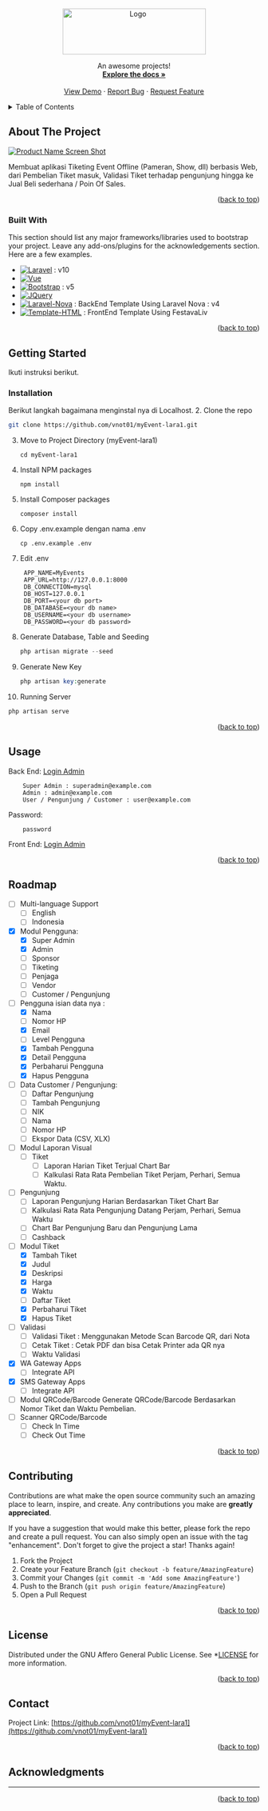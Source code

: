 <!-- Improved compatibility of back to top link: See: https://github.com/othneildrew/Best-README-Template/pull/73 -->
<a name="readme-top"></a>
<!--
*** Thanks for checking out the Best-README-Template. If you have a suggestion
*** that would make this better, please fork the repo and create a pull request
*** or simply open an issue with the tag "enhancement".
*** Don't forget to give the project a star!
*** Thanks again! Now go create something AMAZING! :D
-->



<!-- PROJECT SHIELDS -->
<!--
*** I'm using markdown "reference style" links for readability.
*** Reference links are enclosed in brackets [ ] instead of parentheses ( ).
*** See the bottom of this document for the declaration of the reference variables
*** for contributors-url, forks-url, etc. This is an optional, concise syntax you may use.
*** https://www.markdownguide.org/basic-syntax/#reference-style-links
-->
<!-- [![Contributors][contributors-shield]][contributors-url]
[![Forks][forks-shield]][forks-url]
[![Stargazers][stars-shield]][stars-url]
[![Issues][issues-shield]][issues-url]
[![MIT License][license-shield]][license-url]
[![LinkedIn][linkedin-shield]][linkedin-url]
-->


<!-- PROJECT LOGO -->
<br />
<div align="center">
  <a href="https://github.com/vnot01/myEvent-lara1">
    <img src="images-md/logo-wide.png" alt="Logo" width="287" height="92">
  </a>
<!--   <h3 align="center">MyEvents</h3> -->
  <p align="center">
    An awesome projects!
    <br />
    <a href="https://github.com/vnot01/myEvent-lara1"><strong>Explore the docs »</strong></a>
    <br />
    <br />
    <a href="https://github.com/vnot01/myEvent-lara1">View Demo</a>
    ·
    <a href="https://github.com/vnot01/myEvent-lara1">Report Bug</a>
    ·
    <a href="https://github.com/vnot01/myEvent-lara1">Request Feature</a>
  </p>
</div>



<!-- TABLE OF CONTENTS -->
<details>
  <summary>Table of Contents</summary>
  <ol>
    <li>
      <a href="#about-the-project">About The Project</a>
      <ul>
        <li><a href="#built-with">Built With</a></li>
      </ul>
    </li>
    <li>
      <a href="#getting-started">Getting Started</a>
      <ul>
        <li><a href="#prerequisites">Prerequisites</a></li>
        <li><a href="#installation">Installation</a></li>
      </ul>
    </li>
    <li><a href="#usage">Usage</a></li>
    <li><a href="#roadmap">Roadmap</a></li>
    <li><a href="#contributing">Contributing</a></li>
    <li><a href="#license">License</a></li>
    <li><a href="#contact">Contact</a></li>
    <li><a href="#acknowledgments">Acknowledgments</a></li>
  </ol>
</details>



<!-- ABOUT THE PROJECT -->
## About The Project

[![Product Name Screen Shot][product-screenshot]](https://myevents.com)

Membuat aplikasi Tiketing Event Offline (Pameran, Show, dll) berbasis Web, dari Pembelian Tiket masuk, Validasi Tiket terhadap pengunjung hingga ke Jual Beli sederhana / Poin Of Sales.

<p align="right">(<a href="#readme-top">back to top</a>)</p>

### Built With

This section should list any major frameworks/libraries used to bootstrap your project. Leave any add-ons/plugins for the acknowledgements section. Here are a few examples.

* [![Laravel][Laravel.com]][Laravel-url] : v10
* [![Vue][Vue.js]][Vue-url]
* [![Bootstrap][Bootstrap.com]][Bootstrap-url] : v5
* [![JQuery][JQuery.com]][JQuery-url]
* [![Laravel-Nova][Laravel-Nova]][Laravel-Nova-url] : BackEnd Template Using Laravel Nova : v4
* [![Template-HTML][Template-HTML]][Template-HTML-url] : FrontEnd Template Using FestavaLiv

<p align="right">(<a href="#readme-top">back to top</a>)</p>


<!-- GETTING STARTED -->
## Getting Started

Ikuti instruksi berikut.

### Installation

Berikut langkah bagaimana menginstal nya di Localhost.
2. Clone the repo
   ```sh
   git clone https://github.com/vnot01/myEvent-lara1.git
   ```
3. Move to Project Directory (myEvent-lara1)
   ```command dir
   cd myEvent-lara1
   ```
4. Install NPM packages
   ```npm
   npm install
   ```
5. Install Composer packages
   ```composer
   composer install
   ```
6. Copy .env.example dengan nama .env
   ```command copy
   cp .env.example .env
   ```
7. Edit .env
   ```.env
    APP_NAME=MyEvents
    APP_URL=http://127.0.0.1:8000
    DB_CONNECTION=mysql
    DB_HOST=127.0.0.1
    DB_PORT=<your db port>
    DB_DATABASE=<your db name>
    DB_USERNAME=<your db username>
    DB_PASSWORD=<your db password>
   ```
8. Generate Database, Table and Seeding
   ```php artisan
   php artisan migrate --seed
   ```
9. Generate New Key
   ```php artisan
   php artisan key:generate
   ```
10. Running Server
   ```php artisan
   php artisan serve
   ```

<p align="right">(<a href="#readme-top">back to top</a>)</p>



<!-- USAGE EXAMPLES -->
## Usage
Back End: <a href="http://127.0.0.1:8000/admin/login">Login Admin</a>
```Login:
    Super Admin : superadmin@example.com
    Admin : admin@example.com
    User / Pengunjung / Customer : user@example.com
```
Password:
```Password:  
    password
```


Front End: <a href="http://127.0.0.1:8000/admin/login">Login Admin</a>

<p align="right">(<a href="#readme-top">back to top</a>)</p>



<!-- ROADMAP -->
## Roadmap

- [ ] Multi-language Support
    - [ ] English
    - [ ] Indonesia
- [x] Modul Pengguna: 
    - [x] Super Admin
    - [x] Admin
    - [ ] Sponsor
    - [ ] Tiketing
    - [ ] Penjaga
    - [ ] Vendor
    - [ ] Customer / Pengunjung
- [ ] Pengguna isian data nya : 
    - [x] Nama
    - [ ] Nomor HP
    - [x] Email
    - [ ] Level Pengguna
    - [x] Tambah Pengguna
    - [x] Detail Pengguna
    - [x] Perbaharui Pengguna
    - [x] Hapus Pengguna
- [ ] Data Customer / Pengunjung:
    - [ ] Daftar Pengunjung
    - [ ] Tambah Pengunjung
    - [ ] NIK
    - [ ] Nama
    - [ ] Nomor HP
    - [ ] Ekspor Data (CSV, XLX)
- [ ] Modul Laporan Visual
    - [ ] Tiket
        - [ ] Laporan Harian Tiket Terjual Chart Bar
        - [ ] Kalkulasi Rata Rata Pembelian Tiket Perjam, Perhari, Semua Waktu.
- [ ] Pengunjung
    - [ ] Laporan Pengunjung Harian Berdasarkan Tiket Chart Bar
    - [ ] Kalkulasi Rata Rata Pengunjung Datang Perjam, Perhari, Semua Waktu
    - [ ] Chart Bar Pengunjung Baru dan Pengunjung Lama
    - [ ] Cashback
- [ ] Modul Tiket
    - [x] Tambah Tiket
    - [x] Judul
    - [x] Deskripsi
    - [x] Harga
    - [x] Waktu
    - [ ] Daftar Tiket
    - [x] Perbaharui Tiket
    - [x] Hapus Tiket
- [ ] Validasi
    - [ ] Validasi Tiket : Menggunakan Metode Scan Barcode QR, dari Nota
    - [ ] Cetak Tiket : Cetak PDF dan bisa Cetak Printer ada QR nya
    - [ ] Waktu Validasi
- [x] WA Gateway Apps
  - [ ] Integrate API 
- [x] SMS Gateway Apps
  - [ ] Integrate API 
- [ ] Modul QRCode/Barcode Generate QRCode/Barcode Berdasarkan Nomor Tiket dan Waktu Pembelian.
- [ ] Scanner QRCode/Barcode
    - [ ] Check In Time
    - [ ] Check Out Time

<p align="right">(<a href="#readme-top">back to top</a>)</p>



<!-- CONTRIBUTING -->
## Contributing

Contributions are what make the open source community such an amazing place to learn, inspire, and create. Any contributions you make are **greatly appreciated**.

If you have a suggestion that would make this better, please fork the repo and create a pull request. You can also simply open an issue with the tag "enhancement".
Don't forget to give the project a star! Thanks again!

1. Fork the Project
2. Create your Feature Branch (`git checkout -b feature/AmazingFeature`)
3. Commit your Changes (`git commit -m 'Add some AmazingFeature'`)
4. Push to the Branch (`git push origin feature/AmazingFeature`)
5. Open a Pull Request

<p align="right">(<a href="#readme-top">back to top</a>)</p>



<!-- LICENSE -->
## License

Distributed under the GNU Affero General Public License. See *[LICENSE][License-url] for more information.

<p align="right">(<a href="#readme-top">back to top</a>)</p>



<!-- CONTACT -->
## Contact

Project Link: [https://github.com/vnot01/myEvent-lara1](https://github.com/vnot01/myEvent-lara1)

<p align="right">(<a href="#readme-top">back to top</a>)</p>



<!-- ACKNOWLEDGMENTS -->
## Acknowledgments

-----

<p align="right">(<a href="#readme-top">back to top</a>)</p>



<!-- MARKDOWN LINKS & IMAGES -->
<!-- https://www.markdownguide.org/basic-syntax/#reference-style-links -->
<!-- [contributors-shield]: https://img.shields.io/github/contributors/othneildrew/Best-README-Template.svg?style=for-the-badge
[contributors-url]: https://github.com/othneildrew/Best-README-Template/graphs/contributors
[forks-shield]: https://img.shields.io/github/forks/othneildrew/Best-README-Template.svg?style=for-the-badge
[forks-url]: https://github.com/othneildrew/Best-README-Template/network/members
[stars-shield]: https://img.shields.io/github/stars/othneildrew/Best-README-Template.svg?style=for-the-badge
[stars-url]: https://github.com/othneildrew/Best-README-Template/stargazers
[issues-shield]: https://img.shields.io/github/issues/othneildrew/Best-README-Template.svg?style=for-the-badge
[issues-url]: https://github.com/othneildrew/Best-README-Template/issues
[license-shield]: https://img.shields.io/github/license/othneildrew/Best-README-Template.svg?style=for-the-badge
[license-url]: https://github.com/othneildrew/Best-README-Template/blob/master/LICENSE.txt
[linkedin-shield]: https://img.shields.io/badge/-LinkedIn-black.svg?style=for-the-badge&logo=linkedin&colorB=555
[linkedin-url]: https://linkedin.com/in/othneildrew
[product-screenshot]: images/screenshot.png
[Next.js]: https://img.shields.io/badge/next.js-000000?style=for-the-badge&logo=nextdotjs&logoColor=white
[Next-url]: https://nextjs.org/
[React.js]: https://img.shields.io/badge/React-20232A?style=for-the-badge&logo=react&logoColor=61DAFB
[React-url]: https://reactjs.org/ 
[Angular.io]: https://img.shields.io/badge/Angular-DD0031?style=for-the-badge&logo=angular&logoColor=white
[Angular-url]: https://angular.io/ -->
[product-screenshot]: images-md/screenshot.png
[License-url]: LICENSE
[Vue.js]: https://img.shields.io/badge/Vue.js-35495E?style=for-the-badge&logo=vuedotjs&logoColor=4FC08D
[Vue-url]: https://vuejs.org/
[Svelte.dev]: https://img.shields.io/badge/Svelte-4A4A55?style=for-the-badge&logo=svelte&logoColor=FF3E00
[Svelte-url]: https://svelte.dev/
[Laravel.com]: https://img.shields.io/badge/Laravel-FF2D20?style=for-the-badge&logo=laravel&logoColor=white
[Laravel-url]: https://laravel.com
[Laravel-Nova]: https://img.shields.io/badge/Laravel%20Nova-56d7fe?style=for-the-badge&logo=laravel&logoColor=Black
[Laravel-Nova-url]:https://nova.laravel.com/docs/4.0/installation.html

[Template-HTML]:https://img.shields.io/badge/FestavaLive-FFBD33?style=for-the-badge&logo=laravel&logoColor=black
[Template-HTML-url]:https://themewagon.github.io/FestavaLive/

[Bootstrap.com]: https://img.shields.io/badge/Bootstrap-563D7C?style=for-the-badge&logo=bootstrap&logoColor=white
[Bootstrap-url]: https://getbootstrap.com
[JQuery.com]: https://img.shields.io/badge/jQuery-0769AD?style=for-the-badge&logo=jquery&logoColor=white
[JQuery-url]: https://jquery.com 
